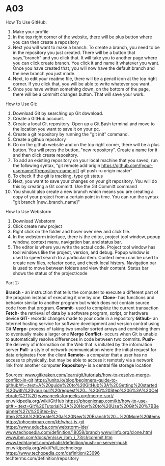 # A03
How To Use GitHub:
1. Make your profile
2. In the top right corner of the website, there will be plus button where you can then create a repository
3. Next you will want to make a branch. To create a branch, you need to be in the repository you just created. There will be a button that says,"branch" and you click that. It will take you to another page where you can click create branch. You click it and name it whatever you want. Once you have created that, you will now have the default branch and the new branch you just made. 
4. Next, to edit your readme file, there will be a pencil icon at the top right corner. If you click that, you will be able to write whatever you want. 
5. Once you have written something down, on the bottom of the page, there will be a committ changes button. That will save your work. 

How to Use Git:
1. Download Git by searching up Git download.
2. Create a GitHub account.
3. Create a local Git repository. Open up a Git Bash terminal and move to the location you want to save it on your pc. 
4. Create a git repository by running the "git init" command.
5. Create a github repository 
6. Go on the github website and on the top right corner, there will be a plus button. You will press the button, "new repository". Create a name for it and then click create repository. 
7. To add an existing repository on your local machine that you saved, run the following syntax, "git remote add origin https://github.com/[your-username]/[repository-name.git] git push -u origin master"
8. To check if the git is tracking, type git status
9. Next, you want to save your changes on your git repository. You will do this by creating a Git committ. Use the Git Committ command 
10. You should also create a new branch which means you are creating a copy of your project from a certain point in time. You can run the syntax 
"git branch [new_branch_name]"

How to Use Webstorm
1. Download Webstorm
2. Click create new project
3. Right click on the folder and hover over new and click file. 
4. In the webstorm interface, there is the editor, project tool window, popup window, context menu, navigation bar, and status bar. 
5. The editor is where you write the actaul code. Project tool window has tool windows like the project, version, and debug. Popup window is used to speed search to a particular item. Context menu can be used to create new files, refactor code, and check local history. Navigation bar is used to move between folders and view their content. Status bar shows the status of the project/code

Part 2:

**Branch** - an instruction that tells the computer to execute a different part of the program instead of executing it one by one.
**Clone**- has functions and behavior similar to another program but which does not contain source code from that program.
**Commit**-  used to complete the current transaction 
**Fetch**- the retrieval of data by a software program, script, or hardware device
**GIT**- records changes made to your code in a repository
**Github**- an Internet hosting service for software development and version control using Git
**Merge**- process of taking two smaller sorted arrays and combining them to eventually make a larger one
**Merge Conflict**- occurs when Git is unable to automatically resolve differences in code between two commits.
**Push**- the delivery of information on the Web that is initiated by the information server 
**Pull**- a style of network communication where the initial request for data originates from the client
**Remote**- a computer that a user has no access to physically, but may be able to access it remotely via a network link from another computer
**Repository**- is a central file storage location








Sources:
www.gitkraken.com/learn/git/tutorials/how-to-resolve-merge-conflict-in-git
https://unito.io/blog/beginners-guide-to-github/#:~:text=A%20guide%20to%20GitHub%3A%20Getting%20started%20with%20your,pull%20request%20...%206%20Step%206%3A%20Celebrate%21%20
www.geeksforgeeks.org/merge-sort/
en.wikipedia.org/wiki/GitHub
https://phoenixnap.com/kb/how-to-use-git#:~:text=Git%20Tutorial%3A%20How%20to%20Use%20Git%20%7BBeginner%27s%20Step-by-Step,8%3A%20Create%20a%20New%20Branch%20...%20More%20items
https://phoenixnap.com/kb/what-is-git
https://www.educba.com/webstorm-ide/
www.techopedia.com/definition/18058/branch
www.linfo.org/clone.html
www.ibm.com/docs/en/ssw_ibm_i_73/cl/commit.htm
www.techtarget.com/whatis/definition/push-or-server-push
en.wikipedia.org/wiki/Pull_technology
https://www.techopedia.com/definition/23696
techterms.com/definition/repository
